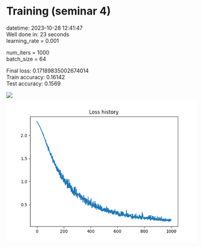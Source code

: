 # Training (seminar 4)  
datetime: 2023-10-28 12:41:47  
Well done in: 23 seconds  
learning_rate = 0.001  

num_iters = 1000  
batch_size = 64  

Final loss: 0.17189835002674014   
Train accuracy: 0.16142   
Test accuracy: 0.1569  

<img src="weights.png">  
<br>
<img src="loss.png">
